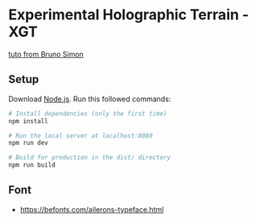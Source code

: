 # Experimental Holographic Terrain - XGT

[tuto from Bruno Simon](https://www.youtube.com/watch?v=DnBYm6-D9NU&list=PL5nApUt6Z8sRhzJX5caS9aU235v0rT9SC)

## Setup

Download [Node.js](https://nodejs.org/en/download/).
Run this followed commands:

```bash
# Install dependencies (only the first time)
npm install

# Run the local server at localhost:8080
npm run dev

# Build for production in the dist/ directory
npm run build
```

## Font

- https://befonts.com/ailerons-typeface.html
